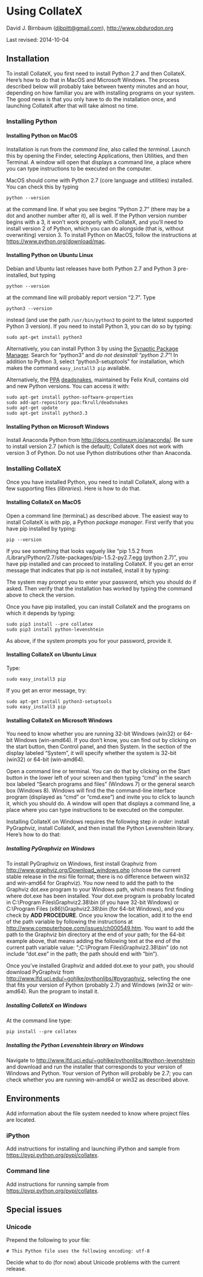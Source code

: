 Using CollateX
==============

David J. Birnbaum (djbpitt@gmail.com), http://www.obdurodon.org

Last revised: 2014-10-04

Installation
------------

To install CollateX, you first need to install Python 2.7 and then
CollateX. Here’s how to do that in MacOS and Microsoft Windows. The
process described below will probably take between twenty minutes and an
hour, depending on how familiar you are with installing programs on your
system. The good news is that you only have to do the installation once,
and launching CollateX after that will take almost no time.

### Installing Python

#### Installing Python on MacOS

Installation is run from the *command line*, also called the *terminal*.
Launch this by opening the Finder, selecting Applications, then
Utilities, and then Terminal. A window will open that displays a command
line, a place where you can type instructions to be executed on the
computer.

MacOS should come with Python 2.7 (core language and utilities)
installed. You can check this by typing

    python --version

at the command line. If what you see begins “Python 2.7” (there may be a
dot and another number after it), all is well. If the Python version
number begins with a 3, it won’t work properly with CollateX, and you’ll
need to install version 2 of Python, which you can do alongside (that
is, without overwriting) version 3. To install Python on MacOS, follow
the instructions at <https://www.python.org/download/mac>.

#### Installing Python on Ubuntu Linux

Debian and Ubuntu last releases have both Python 2.7 and Python 3
pre-installed, but typing

    python --version

at the command line will probably report version “2.7”. Type

    python3 --version

instead (and use the path `/usr/bin/python3` to point to the latest
supported Python 3 version). If you need to install Python 3, you can do
so by typing:

    sudo apt-get install python3

Alternatively, you can install Python 3 by using the [Synaptic Package
Manager](https://apps.ubuntu.com/cat/applications/synaptic). Search for
“python3” and *do not desinstall “python 2.7”*! In addition to Python 3,
select “python3-setuptools” for installation, which makes the command
`easy_install3 pip` available.

Alternatively, the [PPA](https://launchpad.net/ubuntu/+ppas)
[deadsnakes](https://launchpad.net/~fkrull/+archive/ubuntu/deadsnakes),
maintained by Felix Krull, contains old and new Python versions. You can
access it with:

    sudo apt-get install python-software-properties
    sudo add-apt-repository ppa:fkrull/deadsnakes
    sudo apt-get update
    sudo apt-get install python3.3

#### Installing Python on Microsoft Windows

Install Anaconda Python from <http://docs.continuum.io/anaconda/>. Be
sure to install version 2.7 (which is the default); CollateX does not
work with version 3 of Python. Do not use Python distributions other
than Anaconda.

### Installing CollateX

Once you have installed Python, you need to install CollateX, along with
a few supporting files (*libraries*). Here is how to do that.

#### Installing CollateX on MacOS

Open a command line (terminaL) as described above. The easiest way to
install CollateX is with pip, a Python *package manager*. First verify
that you have pip installed by typing:

    pip --version

If you see something that looks vaguely like “pip 1.5.2 from
/Library/Python/2.7/site-packages/pip-1.5.2-py2.7.egg (python 2.7)”, you
have pip installed and can proceed to installing CollateX. If you get an
error message that indicates that pip is not installed, install it by
typing:

The system may prompt you to enter your password, which you should do if
asked. Then verify that the installation has worked by typing the
command above to check the version.

Once you have pip installed, you can install CollateX and the programs
on which it depends by typing:

    sudo pip3 install --pre collatex
    sudo pip3 install python-levenshtein

As above, if the system prompts you for your password, provide it.

#### Installing CollateX on Ubuntu Linux

Type:

    sudo easy_install3 pip

If you get an error message, try:

    sudo apt-get install python3-setuptools
    sudo easy_install3 pip

#### Installing CollateX on Microsoft Windows

You need to know whether you are running 32-bit Windows (win32) or
64-bit Windows (win-amd64). If you don’t know, you can find out by
clicking on the start button, then Control panel, and then System. In
the section of the display labeled “System”, it will specify whether the
system is 32-bit (win32) or 64-bit (win-amd64).

Open a command line or terminal. You can do that by clicking on the
Start button in the lower left of your screen and then typing “cmd” in
the search box labeled “Search programs and files” (Windows 7) or the
general search box (Windows 8). Windows will find the the command-line
interface program (displayed as “cmd” or “cmd.exe”) and invite you to
click to launch it, which you should do. A window will open that
displays a command line, a place where you can type instructions to be
executed on the computer.

Installing CollateX on Windows requires the following step *in order*:
install PyGraphviz, install CollateX, and then install the Python
Levenshtein library. Here’s how to do that:

##### Installing PyGraphviz on Windows

To install PyGraphviz on Windows, first install Graphviz from
<http://www.graphviz.org/Download_windows.php> (choose the current
stable release in the msi file format; there is no difference between
win32 and win-amd64 for Graphviz). You now need to add the path to the
Graphviz dot.exe program to your Windows path, which means first finding
where dot.exe has been installed. Your dot.exe program is probably
located in C:\\Program Files\\Graphviz2.38\\bin (if you have 32-bit
Windows) or C:\\Program Files (x86)\\Graphviz2.38\\bin (for 64-bit
Windows), and you check by **ADD PROCEDURE**. Once you know the
location, add it to the end of the path variable by following the
instructions at <http://www.computerhope.com/issues/ch000549.htm>. You
want to add the path to the Graphviz bin directory at the end of your
path; for the 64-bit example above, that means adding the following text
at the end of the current path variable value: “;C:\\Program
Files\\Graphviz2.38\\bin” (do not include “dot.exe” in the path; the
path should end with “bin”).

Once you’ve installed Graphviz and added dot.exe to your path, you
should download PyGraphviz from
<http://www.lfd.uci.edu/~gohlke/pythonlibs/#pygraphviz>, selecting the
one that fits your version of Python (probably 2.7) and Windows (win32
or win-amd64). Run the program to install it.

##### Installing CollateX on Windows

At the command line type:

    pip install --pre collatex

##### Installing the Python Levenshtein library on Windows

Navigate to
<http://www.lfd.uci.edu/~gohlke/pythonlibs/#python-levenshtein> and
download and run the installer that corresponds to your version of
Windows and Python. Your version of Python will probably be 2.7; you can
check whether you are running win-amd64 or win32 as described above.

Environments
------------

Add information about the file system needed to know where project files
are located.

### iPython

Add instructions for installing and launching iPython and sample from
https://pypi.python.org/pypi/collatex.

### Command line

Add instructions for running sample from
https://pypi.python.org/pypi/collatex.

Special issues
--------------

### Unicode

Prepend the following to your file:

    # This Python file uses the following encoding: utf-8

Decide what to do (for now) about Unicode problems with the current
release.
